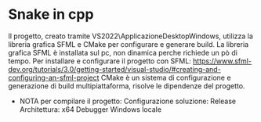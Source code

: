 # Snake in cpp

Il progetto, creato tramite VS2022\ApplicazioneDesktopWindows, utilizza la libreria grafica SFML e CMake per configurare e generare build.
La libreria grafica SFML è installata sul pc, non dinamica perche richiede un pò di tempo.
	Per installare e configurare il progetto con SFML: https://www.sfml-dev.org/tutorials/3.0/getting-started/visual-studio/#creating-and-configuring-an-sfml-project
CMake è un sistema di configurazione e generazione di build multipiattaforma, risolve le dipendenze del progetto.

* NOTA per compilare il progetto:
Configurazione soluzione: Release
Architettura: x64
Debugger Windows locale










